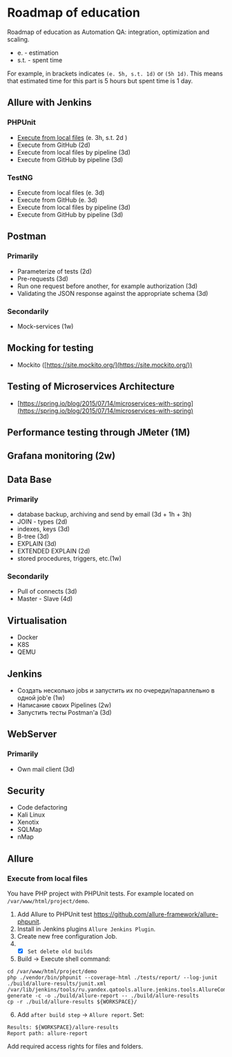 # Roadmap of education
Roadmap of education as Automation QA: integration, optimization and scaling.

- e. 	  - estimation
- s.t. 	- spent time

For example, in brackets indicates `(e. 5h, s.t. 1d)` or `(5h 1d)`. This means that estimated time for this part is 5 hours but spent time is 1 day.

## Allure with Jenkins
### PHPUnit
* [Execute from local files](#execute-from-local-files) (e. 3h, s.t. 2d )
* Execute from GitHub (2d)
* Execute from local files by pipeline (3d)
* Execute from GitHub by pipeline (3d)
### TestNG
* Execute from local files (e. 3d)
* Execute from GitHub (e. 3d)
* Execute from local files by pipeline (3d)
* Execute from GitHub by pipeline (3d)
## Postman
### Primarily
* Parameterize of tests (2d)
* Pre-requests (3d)
* Run one request before another, for example authorization (3d)
* Validating the JSON response against the appropriate schema (3d)
### Secondarily
* Mock-services (1w)
## Mocking for testing
* Mockito ([https://site.mockito.org/](https://site.mockito.org/))
## Testing of Microservices Architecture
* [https://spring.io/blog/2015/07/14/microservices-with-spring](https://spring.io/blog/2015/07/14/microservices-with-spring)
## Performance testing through JMeter (1M)
## Grafana monitoring (2w)
## Data Base
### Primarily
* database backup, archiving and send by email (3d + 1h + 3h)
* JOIN - types (2d)
* indexes, keys (3d)
* B-tree (3d)
* EXPLAIN (3d)
* EXTENDED EXPLAIN (2d)
* stored procedures, triggers, etc.(1w)
### Secondarily
* Pull of connects (3d)
* Master - Slave (4d)
## Virtualisation
* Docker
* K8S
* QEMU
## Jenkins
* Создать несколько jobs и запустить их по очереди/параллельно в одной job'e (1w)
* Написание своих Pipelines (2w)
* Запустить тесты Postman'a (3d)
## WebServer
### Primarily
* Own mail client (3d)
## Security
* Code defactoring
* Kali Linux
* Xenotix
* SQLMap
* nMap

## Allure
### Execute from local files
You have PHP project with PHPUnit tests. For example located on `/var/www/html/project/demo`. 

1. Add Allure to PHPUnit test https://github.com/allure-framework/allure-phpunit.
2. Install in Jenkins plugins `Allure Jenkins Plugin`.
3. Create new free configuration Job.
4. - [x] `Set delete old builds`
5. Build -> Execute shell command:
```shell
cd /var/www/html/project/demo
php ./vendor/bin/phpunit --coverage-html ./tests/report/ --log-junit ./build/allure-results/junit.xml
/var/lib/jenkins/tools/ru.yandex.qatools.allure.jenkins.tools.AllureCommandlineInstallation/2.13.5/bin/allure generate -c -o ./build/allure-report -- ./build/allure-results
cp -r ./build/allure-results ${WORKSPACE}/
```
6. Add `after build step` -> `Allure report`. Set:
```
Results: ${WORKSPACE}/allure-results
Report path: allure-report
```
Add required access rights for files and folders.
